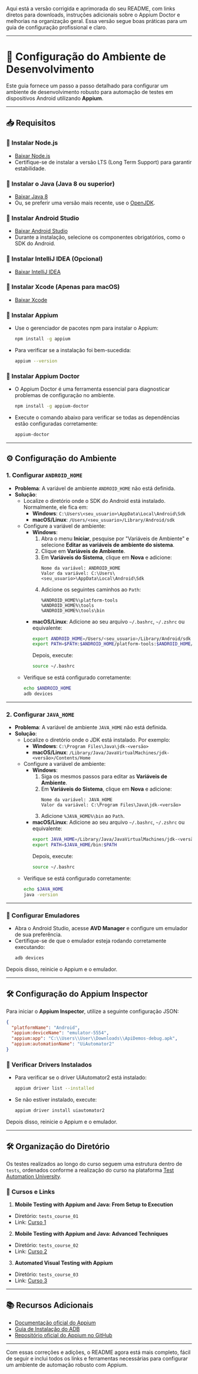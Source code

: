 Aqui está a versão corrigida e aprimorada do seu README, com links diretos para downloads, instruções adicionais sobre o Appium Doctor e melhorias na organização geral. Essa versão segue boas práticas para um guia de configuração profissional e claro.

---

# 📌 Configuração do Ambiente de Desenvolvimento

Este guia fornece um passo a passo detalhado para configurar um ambiente de desenvolvimento robusto para automação de testes em dispositivos Android utilizando **Appium**.

---

## 📥 Requisitos

### 🔹 Instalar Node.js
- [Baixar Node.js](https://nodejs.org/en/download)
- Certifique-se de instalar a versão LTS (Long Term Support) para garantir estabilidade.

### 🔹 Instalar o Java (Java 8 ou superior)
- [Baixar Java 8](https://www.oracle.com/br/java/technologies/javase/javase8-archive-downloads.html)
- Ou, se preferir uma versão mais recente, use o [OpenJDK](https://openjdk.org/).

### 🔹 Instalar Android Studio
- [Baixar Android Studio](https://developer.android.com/studio)
- Durante a instalação, selecione os componentes obrigatórios, como o SDK do Android.

### 🔹 Instalar IntelliJ IDEA (Opcional)
- [Baixar IntelliJ IDEA](https://www.jetbrains.com/idea/download)

### 🔹 Instalar Xcode (Apenas para macOS)
- [Baixar Xcode](https://apps.apple.com/us/app/xcode/id497799835)

### 🔹 Instalar Appium
- Use o gerenciador de pacotes npm para instalar o Appium:
  ```sh
  npm install -g appium
  ```
- Para verificar se a instalação foi bem-sucedida:
  ```sh
  appium --version
  ```

### 🔹 Instalar Appium Doctor
- O Appium Doctor é uma ferramenta essencial para diagnosticar problemas de configuração no ambiente.
  ```sh
  npm install -g appium-doctor
  ```
- Execute o comando abaixo para verificar se todas as dependências estão configuradas corretamente:
  ```sh
  appium-doctor
  ```

---

## ⚙️ Configuração do Ambiente

### 1. Configurar `ANDROID_HOME`
- **Problema**: A variável de ambiente `ANDROID_HOME` não está definida.
- **Solução**:
  - Localize o diretório onde o SDK do Android está instalado. Normalmente, ele fica em:
    - **Windows**: `C:\Users\<seu_usuario>\AppData\Local\Android\Sdk`
    - **macOS/Linux**: `/Users/<seu_usuario>/Library/Android/sdk`
  - Configure a variável de ambiente:
    - **Windows**:
      1. Abra o menu **Iniciar**, pesquise por "Variáveis de Ambiente" e selecione **Editar as variáveis de ambiente do sistema**.
      2. Clique em **Variáveis de Ambiente**.
      3. Em **Variáveis do Sistema**, clique em **Nova** e adicione:
         ```
         Nome da variável: ANDROID_HOME
         Valor da variável: C:\Users\<seu_usuario>\AppData\Local\Android\Sdk
         ```
      4. Adicione os seguintes caminhos ao `Path`:
         ```
         %ANDROID_HOME%\platform-tools
         %ANDROID_HOME%\tools
         %ANDROID_HOME%\tools\bin
         ```
    - **macOS/Linux**:
      Adicione ao seu arquivo `~/.bashrc`, `~/.zshrc` ou equivalente:
      ```sh
      export ANDROID_HOME=/Users/<seu_usuario>/Library/Android/sdk
      export PATH=$PATH:$ANDROID_HOME/platform-tools:$ANDROID_HOME/tools:$ANDROID_HOME/tools/bin
      ```
      Depois, execute:
      ```sh
      source ~/.bashrc
      ```
  - Verifique se está configurado corretamente:
    ```sh
    echo $ANDROID_HOME
    adb devices
    ```

---

### 2. Configurar `JAVA_HOME`
- **Problema**: A variável de ambiente `JAVA_HOME` não está definida.
- **Solução**:
  - Localize o diretório onde o JDK está instalado. Por exemplo:
    - **Windows**: `C:\Program Files\Java\jdk-<versão>`
    - **macOS/Linux**: `/Library/Java/JavaVirtualMachines/jdk-<versão>/Contents/Home`
  - Configure a variável de ambiente:
    - **Windows**:
      1. Siga os mesmos passos para editar as **Variáveis de Ambiente**.
      2. Em **Variáveis do Sistema**, clique em **Nova** e adicione:
         ```
         Nome da variável: JAVA_HOME
         Valor da variável: C:\Program Files\Java\jdk-<versão>
         ```
      3. Adicione `%JAVA_HOME%\bin` ao `Path`.
    - **macOS/Linux**:
      Adicione ao seu arquivo `~/.bashrc`, `~/.zshrc` ou equivalente:
      ```sh
      export JAVA_HOME=/Library/Java/JavaVirtualMachines/jdk-<versão>/Contents/Home
      export PATH=$JAVA_HOME/bin:$PATH
      ```
      Depois, execute:
      ```sh
      source ~/.bashrc
      ```
  - Verifique se está configurado corretamente:
    ```sh
    echo $JAVA_HOME
    java -version
    ```

---

### 🔹 Configurar Emuladores
- Abra o Android Studio, acesse **AVD Manager** e configure um emulador de sua preferência.
- Certifique-se de que o emulador esteja rodando corretamente executando:
  ```sh
  adb devices
  ```

Depois disso, reinicie o Appium e o emulador.

---

## 🛠️ Configuração do Appium Inspector

Para iniciar o **Appium Inspector**, utilize a seguinte configuração JSON:

```json
{
  "platformName": "Android",
  "appium:deviceName": "emulator-5554",
  "appium:app": "C:\\Users\\User\\Downloads\\ApiDemos-debug.apk",
  "appium:automationName": "UiAutomator2"
}
```

### 🔹 Verificar Drivers Instalados
- Para verificar se o driver UiAutomator2 está instalado:
  ```sh
  appium driver list --installed
  ```
- Se não estiver instalado, execute:
  ```sh
  appium driver install uiautomator2
  ```

Depois disso, reinicie o Appium e o emulador.

---

## 🛠️ Organização do Diretório

Os testes realizados ao longo do curso seguem uma estrutura dentro de `tests`, ordenados conforme a realização do curso na plataforma [Test Automation University](https://testautomationu.applitools.com/).

### 🔹 Cursos e Links

1. **Mobile Testing with Appium and Java: From Setup to Execution**
  - Diretório: `tests_course_01`
  - Link: [Curso 1](https://testautomationu.applitools.com/appium-java-tutorial-1/)

2. **Mobile Testing with Appium and Java: Advanced Techniques**
  - Diretório: `tests_course_02`
  - Link: [Curso 2](https://testautomationu.applitools.com/appium-java-tutorial-2/)

3. **Automated Visual Testing with Appium**
  - Diretório: `tests_course_03`
  - Link: [Curso 3](https://testautomationu.applitools.com/appium-visual-testing/)

---

## 📚 Recursos Adicionais

- [Documentação oficial do Appium](https://appium.io/docs/en/about-appium/overview/)
- [Guia de Instalação do ADB](https://developer.android.com/studio/command-line/adb)
- [Repositório oficial do Appium no GitHub](https://github.com/appium/appium)

---

Com essas correções e adições, o README agora está mais completo, fácil de seguir e inclui todos os links e ferramentas necessárias para configurar um ambiente de automação robusto com Appium.